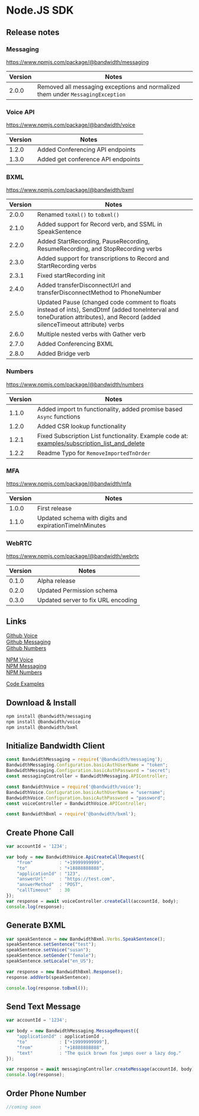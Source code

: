 # Node.JS SDK

## Release notes

### Messaging

https://www.npmjs.com/package/@bandwidth/messaging

| Version | Notes |
|--|--|
| 2.0.0 | Removed all messaging exceptions and normalized them under `MessagingException` |

### Voice API

https://www.npmjs.com/package/@bandwidth/voice

| Version | Notes |
|--|--|
| 1.2.0 | Added Conferencing API endpoints |
| 1.3.0 | Added get conference API endpoints |

### BXML

https://www.npmjs.com/package/@bandwidth/bxml

| Version | Notes |
|--|--|
| 2.0.0 | Renamed `toXml()` to `toBxml()` |
| 2.1.0 | Added support for Record verb, and SSML in SpeakSentence |
| 2.2.0 | Added StartRecording, PauseRecording, ResumeRecording, and StopRecording verbs |
| 2.3.0 | Added support for transcriptions to Record and StartRecording verbs |
| 2.3.1 | Fixed startRecording init |
| 2.4.0 | Added transferDisconnectUrl and transferDisconnectMethod to PhoneNumber |
| 2.5.0 | Updated Pause (changed code comment to floats instead of ints), SendDtmf (added toneInterval and toneDuration attributes), and Record (added silenceTimeout attribute) verbs |
| 2.6.0 | Multiple nested verbs with Gather verb |
| 2.7.0 | Added Conferencing BXML |
| 2.8.0 | Added Bridge verb |


### Numbers

https://www.npmjs.com/package/@bandwidth/numbers

| Version | Notes |
|--|--|
| 1.1.0   | Added import tn functionality, added promise based `Async` functions                                                                      |
| 1.2.0   | Added CSR lookup functionality                                                                                                            |
| 1.2.1   | Fixed Subscription List functionality. Example code at: [examples/subscription_list_and_delete](examples/subscription_list_and_delete.js) |
| 1.2.2   | Readme Typo for `RemoveImportedTnOrder`                                                                                                   |

### MFA

https://www.npmjs.com/package/@bandwidth/mfa

| Version | Notes |
|--|--|
| 1.0.0 | First release |
| 1.1.0 | Updated schema with digits and expirationTimeInMinutes |

### WebRTC

https://www.npmjs.com/package/@bandwidth/webrtc

| Version | Notes |
|--|--|
| 0.1.0 | Alpha release |
| 0.2.0 | Updated Permission schema |
| 0.3.0 | Updated server to fix URL encoding |

## Links 

[Github Voice](https://github.com/Bandwidth/node-voice)
<br/>
[Github Messaging](https://github.com/Bandwidth/node-messaging)
<br/>
[Github Numbers](https://github.com/Bandwidth/node-numbers)

[NPM Voice](https://www.npmjs.com/package/@bandwidth/voice)
<br/>
[NPM Messaging](https://www.npmjs.com/package/@bandwidth/messaging)
<br/>
[NPM Numbers](https://www.npmjs.com/package/@bandwidth/numbers)

[Code Examples](https://github.com/Bandwidth/examples/tree/master/nodejs)

## Download & Install

```bash
npm install @bandwidth/messaging
npm install @bandwidth/voice
npm install @bandwidth/bxml
```

## Initialize Bandwidth Client

```js
const BandwidthMessaging = require('@bandwidth/messaging');
BandwidthMessaging.Configuration.basicAuthUserName = "token";
BandwidthMessaging.Configuration.basicAuthPassword = "secret";
const messagingController = BandwidthMessaging.APIController;

const BandwidthVoice = require('@bandwidth/voice');
BandwidthVoice.Configuration.basicAuthUserName = "username";
BandwidthVoice.Configuration.basicAuthPassword = "password";
const voiceController = BandwidthVoice.APIController;

const BandwidthBxml = require('@bandwidth/bxml');
```

## Create Phone Call

```js
var accountId = '1234';

var body = new BandwidthVoice.ApiCreateCallRequest({
    "from"          : "+19999999999",
    "to"            : "+18888888888",
    "applicationId" : "123",
    "answerUrl"     : "https://test.com",
    "answerMethod"  : "POST",
    "callTimeout"   : 30
});
var response = await voiceController.createCall(accountId, body);
console.log(response);
```

## Generate BXML

```js
var speakSentence = new BandwidthBxml.Verbs.SpeakSentence();
speakSentence.setSentence("test");
speakSentence.setVoice("susan");
speakSentence.setGender("female");
speakSentence.setLocale("en_US");

var response = new BandwidthBxml.Response();
response.addVerb(speakSentence);

console.log(response.toBxml());
```

## Send Text Message

```js
var accountId = '1234';

var body = new BandwidthMessaging.MessageRequest({
    "applicationId" : applicationId ,
    "to"            : ["+19999999999"],
    "from"          : "+18888888888",
    "text"          : "The quick brown fox jumps over a lazy dog."
});

var response = await messagingController.createMessage(accountId, body);
console.log(response);
```

## Order Phone Number

```js
//coming soon
```
